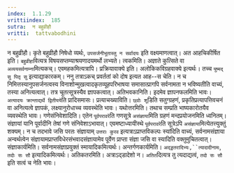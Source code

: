 ```yaml
---
index:  1.1.29
vrittiindex:  185
sutra:  न बहुव्रीहौ
vritti:  tattvabodhini 
---
```


न बहुव्रीहौ। कृते बहुव्रीहौ निषेधो व्यर्थः, `उपसर्जनीभूतास्तु न सर्वादयः` इति वक्ष्यमाणत्वात्। अत आहचिकीर्षित इति। `बहुव्रीहा`वित्यत्र विषयसप्तम्याश्रयणादयमर्थो लभ्यते। त्वकमिति। अज्ञाते कुत्सिते वा `अव्ययसर्वनाम्ना`मित्यकच्। एवमहकमित्यत्रापि। प्रक्रियावाक्ये इति। अलोकिकविग्रहवाक्ये इत्यर्थः। तच्च `युष्मद् सु पितृ सु` इत्याद्याकारकम्। ननु तत्राऽकच् प्रवर्ततां को दोष इत्यत आह--स चेति। न च निमित्तस्यानुपसर्जनत्वस्य विनाशोन्मुखत्वादकृतव्यूहपरिभाषया समासात्प्रागपि सर्वनामता न भविष्यतीति वाच्यं, तस्या अनित्यत्वात्। तत्र चूतत्सूत्रस्यैव ज्ञापकत्वात्। अतिभवकानिति। इदमेव ज्ञापनफलमिति भावः। `अत्यादयः क्रान्ताद्यर्थे द्वितीयये`ति प्रादिसमासः। प्रत्याचख्याविति। `छ्वोः शू`डिति सतुग्ग्रहणं, प्रकृतिप्रत्यापत्तिवचनं वा अनित्यत्वे ज्ञापकं, लक्ष्यानुरोधाच्च व्यवस्थेति भावः। यथोत्तरमिति। तथाच सम्प्रति भाष्यकारोतयैव व्यवस्थेति भावः। गणेसंनिवेशादिति। एतेन `पूर्वपरावरे`ति गणसूत्रे `असंज्ञाया`मिति ग्रहणं मन्दप्रयोजनमिति ध्वनितम्। संज्ञायां यानि पूर्वादीनि तेषां गणे संनिवेशाऽभावात्। एवमष्टाध्यायीस्थे `पूर्वपरावरे`ति सूत्रेऽपि `असंज्ञाया`मित्येतत्त्युक्तुं शक्यम्। न च तदभावे जसि परतः संज्ञायाम् `उत्तराः कुरव` इत्यत्राऽप्राप्तविकल्पः स्यांदिति वाच्यं, सर्वनामसंज्ञाया अन्वर्थत्वेन संज्ञायामप्राप्तविधेरसंभवादसंज्ञायामेव पूर्वेण प्राप्ता संज्ञा जसि वा स्यादिति वक्तुमुचितत्वात्। संज्ञाकार्यमिति। सर्वनामसंज्ञाप्रयुक्तं स्मायादिकमित्यर्थः। अन्तर्गणकार्यमिति। `अद्ड्डतरादिभ्यः,``त्यादादीनामः`, `तदोः सः सौ` इत्यादिकमित्यर्थः। अतिकतरमिति। अत्राऽद्डादेशो न। `अतित`दित्यत्र तु त्यदाद्यत्वं, `तदो सः सौ` इति सत्वं च नेति भावः। 

